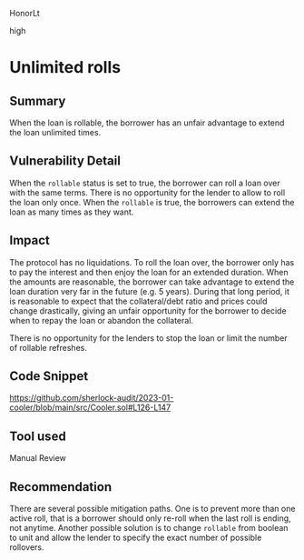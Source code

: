 HonorLt

high

# Unlimited rolls

## Summary
When the loan is rollable, the borrower has an unfair advantage to extend the loan unlimited times.

## Vulnerability Detail
When the ```rollable``` status is set to true, the borrower can roll a loan over with the same terms. There is no opportunity for the lender to allow to roll the loan only once. When the ```rollable``` is true, the borrowers can extend the loan as many times as they want.

## Impact

The protocol has no liquidations. To roll the loan over, the borrower only has to pay the interest and then enjoy the loan for an extended duration. When the amounts are reasonable, the borrower can take advantage to extend the loan duration very far in the future (e.g. 5 years). During that long period, it is reasonable to expect that the collateral/debt ratio and prices could change drastically, giving an unfair opportunity for the borrower to decide when to repay the loan or abandon the collateral.

There is no opportunity for the lenders to stop the loan or limit the number of rollable refreshes.

## Code Snippet

https://github.com/sherlock-audit/2023-01-cooler/blob/main/src/Cooler.sol#L126-L147

## Tool used

Manual Review

## Recommendation
There are several possible mitigation paths. One is to prevent more than one active roll, that is a borrower should only re-roll when the last roll is ending, not anytime. Another possible solution is to change ```rollable``` from boolean to unit and allow the lender to specify the exact number of possible rollovers.
